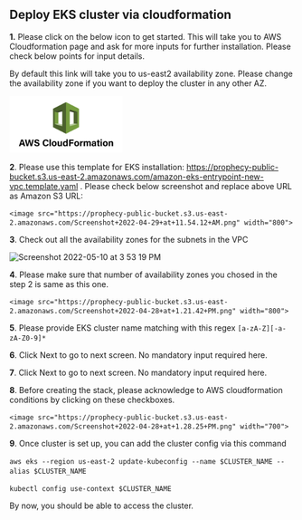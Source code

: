 ## Deploy EKS cluster via cloudformation

**1.** Please click on the below icon to get started. This will take you to AWS Cloudformation page and ask for more inputs for further installation. Please check below points for input details.

By default this link will take you to us-east2 availability zone. Please change the availability zone if you want to deploy the cluster in any other AZ.

[<img src="https://github.com/SimpleDataLabsInc/prophecy-cloudformation/blob/main/amazon_cloudformation_logo_icon_168665.png" width="200"/>](https://us-east-2.console.aws.amazon.com/cloudformation/home?region=us-east-2#/stacks/new?stackName=Amazon-EKS&templateURL=https://s3.amazonaws.com/aws-quickstart/quickstart-amazon-eks/templates/amazon-eks-entrypoint-new-vpc.template.yaml)


**2**. Please use this template for EKS installation: https://prophecy-public-bucket.s3.us-east-2.amazonaws.com/amazon-eks-entrypoint-new-vpc.template.yaml . Please check below screenshot and replace above URL as Amazon S3 URL:
 
    <image src="https://prophecy-public-bucket.s3.us-east-2.amazonaws.com/Screenshot+2022-04-29+at+11.54.12+AM.png" width="800">

**3**. Check out all the availability zones for the subnets in the VPC

<img width="1100" alt="Screenshot 2022-05-10 at 3 53 19 PM" src="https://user-images.githubusercontent.com/59466885/167610427-6d0ce82c-795a-44a3-99a3-273767c9f431.png">

**4**. Please make sure that number of availability zones you chosed in the step 2 is same as this one.
  
    <image src="https://prophecy-public-bucket.s3.us-east-2.amazonaws.com/Screenshot+2022-04-28+at+1.21.42+PM.png" width="800">
  
**5**. Please provide EKS cluster name matching with this regex ```[a-zA-Z][-a-zA-Z0-9]*```

**6**. Click Next to go to next screen. No mandatory input required here.

**7**. Click Next to go to next screen. No mandatory input required here.
  
**8**. Before creating the stack, please acknowledge to AWS cloudformation conditions by clicking on these checkboxes.
  
    <image src="https://prophecy-public-bucket.s3.us-east-2.amazonaws.com/Screenshot+2022-04-28+at+1.28.25+PM.png" width="700">
      
**9**. Once cluster is set up, you can add the cluster config via this command
      
   ```aws eks --region us-east-2 update-kubeconfig --name $CLUSTER_NAME --alias $CLUSTER_NAME```
      
   ```kubectl config use-context $CLUSTER_NAME```
  
        
By now, you should be able to access the cluster.
